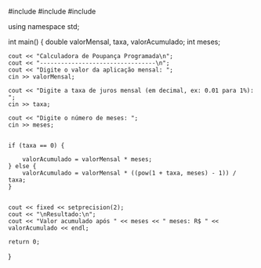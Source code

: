 #include <iostream>
#include <cmath>
#include <iomanip>

using namespace std;

int main() {
    double valorMensal, taxa, valorAcumulado;
    int meses;
    
   
    cout << "Calculadora de Poupança Programada\n";
    cout << "---------------------------------\n";
    cout << "Digite o valor da aplicação mensal: ";
    cin >> valorMensal;
    
    cout << "Digite a taxa de juros mensal (em decimal, ex: 0.01 para 1%): ";
    cin >> taxa;
    
    cout << "Digite o número de meses: ";
    cin >> meses;
    
    
    if (taxa == 0) {
       
        valorAcumulado = valorMensal * meses;
    } else {
        valorAcumulado = valorMensal * ((pow(1 + taxa, meses) - 1)) / taxa;
    }
    
    
    cout << fixed << setprecision(2);
    cout << "\nResultado:\n";
    cout << "Valor acumulado após " << meses << " meses: R$ " << valorAcumulado << endl;
    
    return 0;
}
